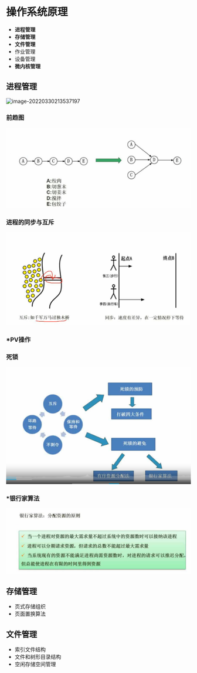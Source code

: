 # 操作系统原理

- **进程管理**
- **存储管理**
- **文件管理**
- 作业管理
- 设备管理
- **微内核管理**

## 进程管理

![image-20220330213537197](\img\image-20220330213537197.png)

### 前趋图

![image-20220330214027937](img/前趋图.png)

### 进程的同步与互斥

![image-20220330214447141](img/同步与互斥.png)

### *PV操作



### 死锁

![image-20220330221947302](img/死锁.png)



### *银行家算法

![image-20220330222259964](img/银行家算法.png)

## 存储管理

- 页式存储组织
- 页面置换算法

## 文件管理

- 索引文件结构
- 文件和树形目录结构
- 空闲存储空间管理
